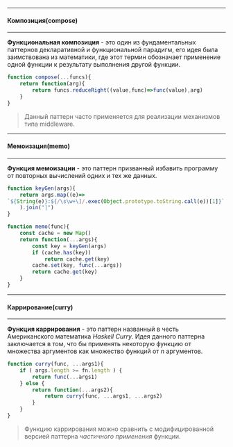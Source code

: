 
----
#### Композиция(compose)
---
**Функциональная композиция** - это один из фундаментальных паттернов декларативной и функциональной парадигм, его идея была заимствована из математики, где этот термин обозначает применение одной функции к результату выполнения другой функции.

```js
function compose(...funcs){
    return function(arg){
        return funcs.reduceRight((value,func)=>func(value),arg)
    }
}
```

> Данный паттерн часто применяется для реализации механизмов типа middleware.



---
#### Мемоизация(memo)
---
**Функция мемоизации** - это паттерн призванный избавить программу от повторных вычислений одних и тех же данных.

```js
function keyGen(args){
    return args.map((e)=>
`${String(e)}:${/\s\w+\]/.exec(Object.prototype.toString.call(e))[1]}`
    ).join("|")
}

function memo(func){
    const cache = new Map()
    return function(...args){
        const key = keyGen(args)
        if (cache.has(key))
	        return cache.get(key)
        cache.set(key, func(...args))
        return cache.get(key)
    }
}
```



---
#### Каррирование(curry)
---
**Функция каррирования** - это паттерн названный в честь Американского математика *Haskell Curry*. Идея данного паттерна заключается в том, что бы применять некоторую функцию от множества аргументов как множество функций от $n$ аргументов.

```js
function curry(func, ...args1){
    if ( args.length >= fn.length ) {
        return func(...args1)
    } else {
        return function(...args2){
            return curry(func, ...args1, ...args2)
        }
    }
}
```

> Функцию каррирования можно сравнить с модифицированной версией паттерна *частичного применения* функции.

